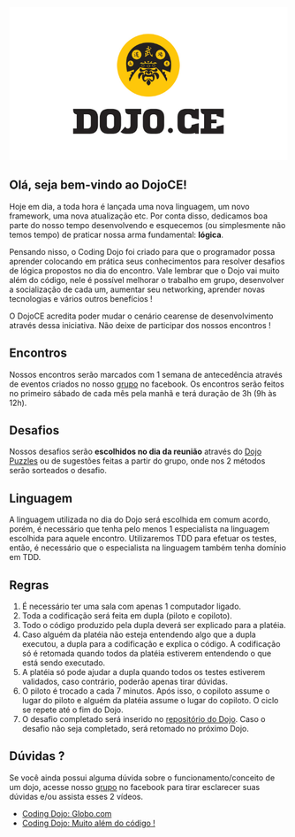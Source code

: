 ![Logo DojoCE](logo-dojo.jpg "DojoCE")

## Olá, seja bem-vindo ao DojoCE!

Hoje em dia, a toda hora é lançada uma nova linguagem, um novo framework, uma nova atualização etc. Por conta disso, dedicamos boa parte do nosso tempo desenvolvendo e esquecemos (ou simplesmente não temos tempo) de praticar nossa arma fundamental: **lógica**.

Pensando nisso, o Coding Dojo foi criado para que o programador possa aprender colocando em prática seus conhecimentos para resolver desafios de lógica propostos no dia do encontro. Vale lembrar que o Dojo vai muito além do código, nele é possível melhorar o trabalho em grupo, desenvolver a socialização de cada um, aumentar seu networking, aprender novas tecnologias e vários outros benefícios !

O DojoCE acredita poder mudar o cenário cearense de desenvolvimento através dessa iniciativa. Não deixe de participar dos nossos encontros !

## Encontros

Nossos encontros serão marcados com 1 semana de antecedência através de eventos criados no nosso [grupo](https://www.facebook.com/groups/dojo.ce/) no facebook. Os encontros serão feitos no primeiro sábado de cada mês pela manhã e terá duração de 3h (9h às 12h).

## Desafios

Nossos desafios serão **escolhidos no dia da reunião** através do [Dojo Puzzles](http://dojopuzzles.com/) ou de sugestões feitas a partir do grupo, onde nos 2 métodos serão sorteados o desafio.

## Linguagem

A linguagem utilizada no dia do Dojo será escolhida em comum acordo, porém, é necessário que tenha pelo menos 1 especialista na linguagem escolhida para aquele encontro. Utilizaremos TDD para efetuar os testes, então, é necessário que o especialista na linguagem também tenha domínio em TDD.

## Regras

1. É necessário ter uma sala com apenas 1 computador ligado.
2. Toda a codificação será feita em dupla (piloto e copiloto).
3. Todo o código produzido pela dupla deverá ser explicado para a platéia.
4. Caso alguém da platéia não esteja entendendo algo que a dupla executou, a dupla para a codificação e explica o código. A codificação só é retomada quando todos da platéia estiverem entendendo o que está sendo executado.
5. A platéia só pode ajudar a dupla quando todos os testes estiverem validados, caso contrário, poderão apenas tirar dúvidas.
6. O piloto é trocado a cada 7 minutos. Após isso, o copiloto assume o lugar do piloto e alguém da platéia assume o lugar do copiloto. O ciclo se repete até o fim do Dojo.
7. O desafio completado será inserido no [repositório do Dojo](https://github.com/dojo-ce/). Caso o desafio não seja completado, será retomado no próximo Dojo.

## Dúvidas ?

Se você ainda possui alguma dúvida sobre o funcionamento/conceito de um dojo, acesse nosso [grupo](https://www.facebook.com/groups/dojo.ce/) no facebook para tirar esclarecer suas dúvidas e/ou assista esses 2 vídeos.

- [Coding Dojo: Globo.com](https://www.youtube.com/watch?v=vqnwQ3oVM1M)
- [Coding Dojo: Muito além do código !](https://www.youtube.com/watch?v=RaNcCOBb3RI)